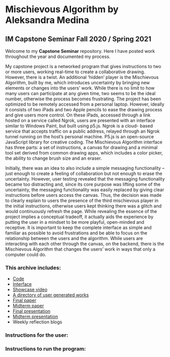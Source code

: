 # Mischievous Algorithm by Aleksandra Medina
## IM Capstone Seminar Fall 2020 / Spring 2021

Welcome to my **Capstone Seminar** repository. Here I have posted work throughout the year and 
documented my process.




My capstone project is a networked program that gives instructions to two or more users, working real-time to create a collaborative drawing. However, there is a twist. An additional ‘hidden’ player is the Mischievous Algorithm, built by me, which introduces uncertainty by bringing new elements or changes into the users’ work. While there is no limit to how many users can participate at any given time, two seems to be the ideal number, otherwise the process becomes frustrating. The project has been optimized to be remotely accessed from a personal laptop. However, ideally it consists of two iPads and two Apple pencils to ease the drawing process and give users more control. On these iPads, accessed through a link hosted on a service called Ngrok, users are presented with an interface similar to Windows Paint, but built using p5.js. Ngrok is a cloud- based service that accepts traffic on a public address, relayed through an Ngrok tunnel running on the host’s personal machine. P5.js is an open-source JavaScript library for creative coding. The Mischievous Algorithm interface has three parts: a set of instructions, a canvas for drawing and a minimal tool set derived from common drawing apps, which includes a color picker, the ability to change brush size and an eraser.


Initially, there was an idea to also include a simple messaging functionality – just enough to create a feeling of collaboration but not enough to erase the uncertainty. However, user testing revealed that the messaging functionality became too distracting and, since its core purpose was lifting some of the uncertainty, the messaging functionality was easily replaced by giving clear instructions before users access the canvas. Thus, the decision was made to clearly explain to users the presence of the third mischievous player in the initial instructions, otherwise users kept thinking there was a glitch and would continuously refresh the page. While revealing the essence of the project implies a conceptual tradeoff, it actually aids the experience by putting the user in a mindset to
be more playful, open-minded and receptive. It is important to keep the complete interface as simple and familiar as possible to avoid frustrations and be able to focus on the relationship between the users and the algorithm. While users are interacting with each other through the canvas, on the backend, there is the Mischievous Algorithm that changes the users’ work in ways that only a computer could do.


### This archive includes:
- [Code](https://github.com/aleksandramedina/Capstone-Seminar/tree/master/Code)
- [Interface](https://github.com/aleksandramedina/Capstone-Seminar/tree/master/Interface)
- [Showcase video](https://drive.google.com/file/d/1z7JQ6wP7kcJILxm9EYywrgZ5bB-9kuLm/view?usp=sharing)
- [A directory of user generated works](https://github.com/aleksandramedina/Capstone-Seminar/tree/master/User%20Experiences%20in%20Images)
- [Final paper](https://github.com/aleksandramedina/Capstone-Seminar/blob/master/Spring%20Final%20Essay.pdf)
- [Midterm paper](https://github.com/aleksandramedina/Capstone-Seminar/blob/master/Final%20essay.pdf)
- [Final presentation](https://drive.google.com/file/d/13XnPaBymQs86RYKgt7d_oWtucJH_aW7n/view?usp=sharing)
- [Midterm presentation](https://drive.google.com/file/d/1G-5sHaPmxv36_BUBpYBu9zGmHpBIAWCZ/view?usp=sharing)
- Weekly reflection blogs


### Instructions for the user:


### Instructions to run the program:
